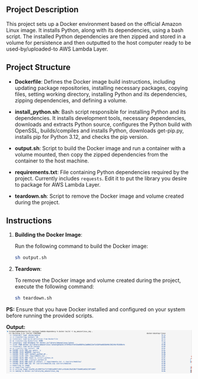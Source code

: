 ## Project Description

This project sets up a Docker environment based on the official Amazon Linux image. It installs Python, along with its dependencies, using a bash script. The installed Python dependencies are then zipped and stored in a volume for persistence and then outputted to the host computer ready to be used-by/uploaded-to AWS Lambda Layer.

## Project Structure

- **Dockerfile**: Defines the Docker image build instructions, including updating package repositories, installing necessary packages, copying files, setting working directory, installing Python and its dependencies, zipping dependencies, and defining a volume.
  
- **install_python.sh**: Bash script responsible for installing Python and its dependencies. It installs development tools, necessary dependencies, downloads and extracts Python source, configures the Python build with OpenSSL, builds/compiles and installs Python, downloads get-pip.py, installs pip for Python 3.12, and checks the pip version.

- **output.sh**: Script to build the Docker image and run a container with a volume mounted, then copy the zipped dependencies from the container to the host machine.

- **requirements.txt**: File containing Python dependencies required by the project. Currently includes `requests`. Edit it to put the library you desire to package for AWS Lambda Layer.

- **teardown.sh**: Script to remove the Docker image and volume created during the project.

## Instructions

1. **Building the Docker Image**:
   
   Run the following command to build the Docker image:
   ```Bash
   sh output.sh
   ```


2. **Teardown**:

    To remove the Docker image and volume created during the project, execute the following command:
    ```Bash
    sh teardown.sh
    ```


**PS:** Ensure that you have Docker installed and configured on your system before running the provided scripts.

**Output:**
![alt text](<output_screenshot.png>)



